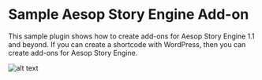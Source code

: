 Sample Aesop Story Engine Add-on
============

This sample plugin shows how to create add-ons for Aesop Story Engine 1.1 and beyond. If you can create a shortcode with WordPress, then you can create add-ons for Aesop Story Engine.

![alt text](http://aesopstoryengine.com/wp-content/uploads/2015/01/sample-add-on-test.png "Aesop Story Engine Sample Add-on")
